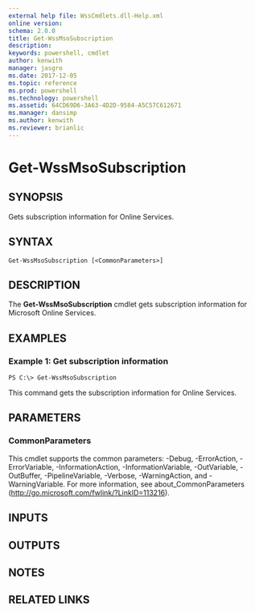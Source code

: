 ```yaml
---
external help file: WssCmdlets.dll-Help.xml
online version: 
schema: 2.0.0
title: Get-WssMsoSubscription
description: 
keywords: powershell, cmdlet
author: kenwith
manager: jasgro
ms.date: 2017-12-05
ms.topic: reference
ms.prod: powershell
ms.technology: powershell
ms.assetid: 64CD69D6-3A63-4D2D-9584-A5C57C612671
ms.manager: dansimp
ms.author: kenwith
ms.reviewer: brianlic
---
```


# Get-WssMsoSubscription

## SYNOPSIS
Gets subscription information for Online Services.

## SYNTAX

```
Get-WssMsoSubscription [<CommonParameters>]
```

## DESCRIPTION
The **Get-WssMsoSubscription** cmdlet gets subscription information for Microsoft Online Services.

## EXAMPLES

### Example 1: Get subscription information
```
PS C:\> Get-WssMsoSubscription
```

This command gets the subscription information for Online Services.

## PARAMETERS

### CommonParameters
This cmdlet supports the common parameters: -Debug, -ErrorAction, -ErrorVariable, -InformationAction, -InformationVariable, -OutVariable, -OutBuffer, -PipelineVariable, -Verbose, -WarningAction, and -WarningVariable. For more information, see about_CommonParameters (http://go.microsoft.com/fwlink/?LinkID=113216).

## INPUTS

## OUTPUTS

## NOTES

## RELATED LINKS

